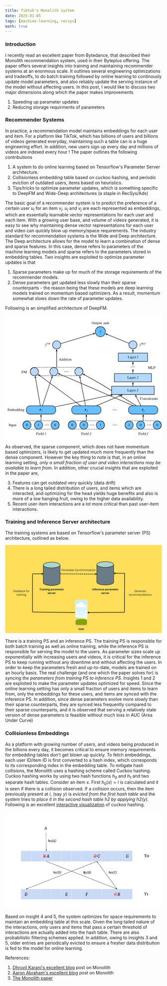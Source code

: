 ```yaml
---
title: Tiktok's Monolith system
date: 2025-01-05
tags: [machine-learning, recsys]
math: true
---
```


### Introduction

I recently read an excellent paper from Bytedance, that described their Monolith recommendation system, used in their Byteplus offering. The paper offers several insights into training and maintaining recommender systems at an enormous scale. It outlines several engineering optimizations and tradeoffs, to do batch training followed by online learning to continously update model parameters, and also reliably update the serving instance of the model without affecting users. In this post, I would like to discuss two major dimensions along which the paper makes improvements

1. Speeding up parameter updates
2. Reducing storage requirments of parameters

### Recommender Systems

In practice, a recommendation model maintains embeddings for each user and item. For a platform like TikTok, which has billions of users and billions of videos generated everyday, maintaining such a table can is a huge engineering effort. In addition, new users sign up every day and millions of videos are indexed every hour ! The paper outlines the following contributions

1. A system to do online learning based on Tensorflow's Parameter Server architecture.
2. Collisionless embedding table based on cuckoo hashing, and periodic eviction of outdated users, items based on heuristics.
3. Tips/tricks to optimize parameter updates, which is something specific to DeepFM and Wide-Deep architectures (a staple in RecSys/Ads)

The basic goal of a recommender system is to predict the preference of a certain user $u_i$ for an item $v_j$. $u_i$ and $v_j$ are each represented as embeddings, which are essentially learnable vector representations for each user and each item. With a growing user base, and volume of videos generated, it is easy to see why maintaining dense vector representations for each user and video can quickly blow up memory/space requirements. The industry standard for recommendation systems is the Wide and Deep architecture. The Deep architecture allows for the model to learn a combination of dense and sparse features. In this case, dense refers to parameters of the machine learning models and sparse refers to the parameters stored in embedding tables. Two  insights are exploited to optimize parameter updates is that 

1. Sparse parameters make up for much of the storage requirements of the recommender models.  
2. Dense parameters get updated less slowly than their sparse counterparts - the reason being that these models are deep learning models trained on momentum based optimizers. As a result, momentum somewhat slows down the rate of parameter updates. 

Following is an simplified architecture of DeepFM.

![deepfm](deepfm.png)

As observed, the sparse component, which does not have momentum based optimizers, is likely to get updated much more frequently than the dense component. However the key thing to note is that, in an online learning setting, *only a small fraction of user and video interactions may be available to learn from*. In addition, other crucial insights that are exploited in the paper are, 

3. Features can get outdated very quickly (data drift)
4. There is a long tailed distribution of users, and items which are interacted, and optimizing for the head yields huge benefits and also is more of a low hanging fruit, owing to the higher data availability.
5. Recent user-item interactions are a lot more critical than past user-item interactions.

### Training and Inference Server architecture

The training systems are based on Tensorflow's parameter server (PS) architecture, outlined as below. 

![Parameter Server](ps.png)

There is a training PS and an inference PS. The training PS is responsible for both batch training as well as online training, while the inference PS is responsible for serving the model to the users. As parameter sizes scale up exponentially with increasing users and videos, it is critical for the inference PS to keep running without any downtime and without affecting the users. In order to keep the parameters fresh and up-to-date, models are trained on an hourly basis. The real challenge (and one which the paper solves for) is *syncing the parameters from training PS to inference PS*. Insights 1 and 2 are exploited to make the parameter updates optimized for speed. Since the online learning setting has only a small fraction of users and items to learn from, only the embeddings for these users, and items are synced with the inference PS. In addition, since dense parameters evolve more slowly than their sparse counterparts, they are synced less frequently compared to their sparse counterparts, and it is observed that serving a relatively stale version of dense parameters is feasible without much loss in AUC (Area Under Curve)

### Collisionless Embeddings

As a platform with growing number of users, and videos being produced in the billions every day, it becomes critical to ensure memory requirements for embedding tables don't get blown up quickly. To fetch embeddings, each user ID/item ID is first converted to a hash index, which corresponds to its corresponding index in the embedding table. To mitigate hash collisions, the Monolith uses a hashing scheme called Cuckoo hashing. Cuckoo hashing works by using two hash functions $h_0$ and $h_1$ and two separate hash tables. Consider an item $x$. First $h_0(x) = i$ is calculated and it is seen if there is a collision observed. If a collision occurs, then the item previously present at $i$, (say $y$) is *evicted from the first hash table* and the system tries to *place it in the second hash table $h2$ by applying $h2(y)$*. Following is an excellent [interactive visualization](https://www.itu.dk/people/maau/teaching/visualisation/cuckoo-hashing/index.html) of cuckoo hashing. 

![Cuckoo Hashing](cuckoo.png)

Based on insight 4 and 5, the system optimizes for space requirements to maintain an embedding table at this scale. Given the long tailed nature of the interactions, only users and items that pass a certain threshold of interactions are actually added into the hash table. There are also probabilistic filtering schemes applied. In addition, owing to insights 3 and 5, older entries are periodically evicted to ensure a fresher data distribution is fed to the model for online learning.


References:

1. [Dhruvil Karani's excellent blog](https://dhruvil.substack.com/p/paper-summary-monolith-real-time) post on Monolith
2. [Aaron Abraham's excellent blog](https://www.aaronabraham.ca/technical-writing/tiktok-monolith-system) post on Monolith
3. [The Monolith paper](https://arxiv.org/pdf/2209.07663)
